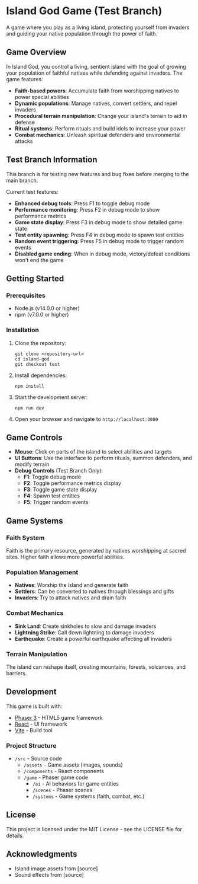 # Island God Game (Test Branch)

A game where you play as a living island, protecting yourself from invaders and guiding your native population through the power of faith.

## Game Overview

In Island God, you control a living, sentient island with the goal of growing your population of faithful natives while defending against invaders. The game features:

- **Faith-based powers**: Accumulate faith from worshipping natives to power special abilities
- **Dynamic populations**: Manage natives, convert settlers, and repel invaders
- **Procedural terrain manipulation**: Change your island's terrain to aid in defense
- **Ritual systems**: Perform rituals and build idols to increase your power
- **Combat mechanics**: Unleash spiritual defenders and environmental attacks

## Test Branch Information

This branch is for testing new features and bug fixes before merging to the main branch.

Current test features:
- **Enhanced debug tools**: Press F1 to toggle debug mode
- **Performance monitoring**: Press F2 in debug mode to show performance metrics
- **Game state display**: Press F3 in debug mode to show detailed game state
- **Test entity spawning**: Press F4 in debug mode to spawn test entities
- **Random event triggering**: Press F5 in debug mode to trigger random events
- **Disabled game ending**: When in debug mode, victory/defeat conditions won't end the game

## Getting Started

### Prerequisites

- Node.js (v14.0.0 or higher)
- npm (v7.0.0 or higher)

### Installation

1. Clone the repository:
   ```
   git clone <repository-url>
   cd island-god
   git checkout test
   ```

2. Install dependencies:
   ```
   npm install
   ```

3. Start the development server:
   ```
   npm run dev
   ```

4. Open your browser and navigate to `http://localhost:3000`

## Game Controls

- **Mouse**: Click on parts of the island to select abilities and targets
- **UI Buttons**: Use the interface to perform rituals, summon defenders, and modify terrain
- **Debug Controls** (Test Branch Only):
  - **F1**: Toggle debug mode
  - **F2**: Toggle performance metrics display
  - **F3**: Toggle game state display
  - **F4**: Spawn test entities
  - **F5**: Trigger random events

## Game Systems

### Faith System
Faith is the primary resource, generated by natives worshipping at sacred sites. Higher faith allows more powerful abilities.

### Population Management
- **Natives**: Worship the island and generate faith
- **Settlers**: Can be converted to natives through blessings and gifts
- **Invaders**: Try to attack natives and drain faith

### Combat Mechanics
- **Sink Land**: Create sinkholes to slow and damage invaders
- **Lightning Strike**: Call down lightning to damage invaders
- **Earthquake**: Create a powerful earthquake affecting all invaders

### Terrain Manipulation
The island can reshape itself, creating mountains, forests, volcanoes, and barriers.

## Development

This game is built with:
- [Phaser 3](https://phaser.io/) - HTML5 game framework
- [React](https://reactjs.org/) - UI framework
- [Vite](https://vitejs.dev/) - Build tool

### Project Structure

- `/src` - Source code
  - `/assets` - Game assets (images, sounds)
  - `/components` - React components
  - `/game` - Phaser game code
    - `/ai` - AI behaviors for game entities
    - `/scenes` - Phaser scenes
    - `/systems` - Game systems (faith, combat, etc.)

## License

This project is licensed under the MIT License - see the LICENSE file for details.

## Acknowledgments

- Island image assets from [source]
- Sound effects from [source]
